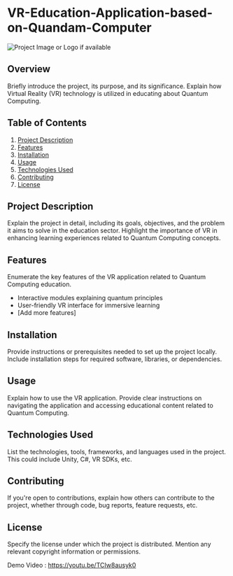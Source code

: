 # VR-Education-Application-based-on-Quandam-Computer

![Project Image or Logo if available](image_link_here)

## Overview

Briefly introduce the project, its purpose, and its significance. Explain how Virtual Reality (VR) technology is utilized in educating about Quantum Computing.

## Table of Contents

1. [Project Description](#project-description)
2. [Features](#features)
3. [Installation](#installation)
4. [Usage](#usage)
5. [Technologies Used](#technologies-used)
6. [Contributing](#contributing)
7. [License](#license)

## Project Description

Explain the project in detail, including its goals, objectives, and the problem it aims to solve in the education sector. Highlight the importance of VR in enhancing learning experiences related to Quantum Computing concepts.

## Features

Enumerate the key features of the VR application related to Quantum Computing education.

- Interactive modules explaining quantum principles
- User-friendly VR interface for immersive learning
- [Add more features]

## Installation

Provide instructions or prerequisites needed to set up the project locally. Include installation steps for required software, libraries, or dependencies.

## Usage

Explain how to use the VR application. Provide clear instructions on navigating the application and accessing educational content related to Quantum Computing.

## Technologies Used

List the technologies, tools, frameworks, and languages used in the project. This could include Unity, C#, VR SDKs, etc.

## Contributing

If you're open to contributions, explain how others can contribute to the project, whether through code, bug reports, feature requests, etc.

## License

Specify the license under which the project is distributed. Mention any relevant copyright information or permissions.



Demo Video : https://youtu.be/TCIw8ausyk0 
